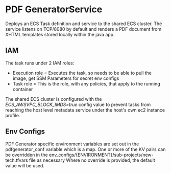 # PDF GeneratorService
Deploys an ECS Task definition and service to the shared ECS cluster.
The service listens on TCP/8080 by default and renders a PDF document from XHTML templates stored locally within the java app. 

## IAM
The task runs under 2 IAM roles:

- Execution role = Executes the task, so needs to be able to pull the image, get SSM Parameters for secret env configs
- Task role = This is the role, with any policies, that apply to the running container

The shared ECS cluster is configured with the *ECS_AWSVPC_BLOCK_IMDS=true* config value to prevent tasks from reaching the host level metadata service under the host's own ec2 instance profile.

## Env Configs
PDF Generator specific environment variables are set out in the pdfgenerator_conf variable which is a map.
One or more of the KV pairs can be overridden in the env_configs/{ENVIRONMENT}/sub-projects/new-tech.tfvars file as necessary
Where no override is provided, the default value will be used.